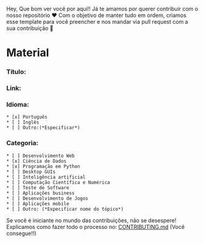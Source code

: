 Hey, Que bom ver você por aqui!! Já te amamos por querer contribuir com o nosso repositório :heart:
Com o objetivo de manter tudo em ordem, criamos esse template para você preencher e nos mandar via pull request com a sua contribuição 🎉

# Material

### __Título:__ 
<!-- Python Fundamentos para análise de Dados 3.0 -->

### __Link:__ 
<!-- https://www.datascienceacademy.com.br/cursosgratuitos -->

### __Idioma:__
<!-- Marque com um 'x' o idioma do material -->
    * [x] Português
    * [ ] Inglês
    * [ ] Outro:(*Especificar*)

### __Categoria:__
<!-- Selecione aqui qual categoria o material se encaixa  -->
    * [ ] Desenvolvimento Web
    * [x] Ciência de Dados
    * [x] Programação em Python
    * [ ] Desktop GUIs
    * [ ] Inteligência artificial
    * [ ] Computação Científica e Numérica
    * [ ] Teste de Software
    * [ ] Aplicações business
    * [ ] Desenvolvimento de Jogos
    * [ ] Aplicações mobile
    * [ ] Outro: (*Expecificar nome do tópico*)

Se você é iniciante no mundo das contribuições, não se desespere! Explicamos como fazer todo o processo no: [CONTRIBUTING.md](https://github.com/pyladiespb-org/python-world/blob/master/CONTRIBUTING.md) (Você consegue!!)
